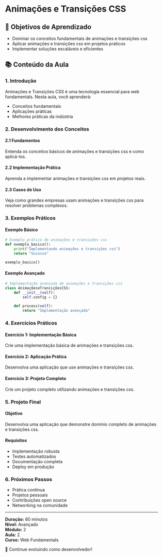 # Animações e Transições CSS

## 🎯 Objetivos de Aprendizado
- Dominar os conceitos fundamentais de animações e transições css
- Aplicar animações e transições css em projetos práticos
- Implementar soluções escaláveis e eficientes

## 📚 Conteúdo da Aula

### 1. Introdução
Animações e Transições CSS é uma tecnologia essencial para web fundamentals. Nesta aula, você aprenderá:

- Conceitos fundamentais
- Aplicações práticas
- Melhores práticas da indústria

### 2. Desenvolvimento dos Conceitos

#### 2.1 Fundamentos
Entenda os conceitos básicos de animações e transições css e como aplicá-los.

#### 2.2 Implementação Prática
Aprenda a implementar animações e transições css em projetos reais.

#### 2.3 Casos de Uso
Veja como grandes empresas usam animações e transições css para resolver problemas complexos.

### 3. Exemplos Práticos

#### Exemplo Básico
```python
# Exemplo prático de animações e transições css
def exemplo_basico():
    print("Implementando animações e transições css")
    return "Sucesso"

exemplo_basico()
```

#### Exemplo Avançado
```python
# Implementação avançada de animações e transições css
class AnimaçõeseTransiçõesCSS:
    def __init__(self):
        self.config = {}
    
    def process(self):
        return "Implementação avançada"
```

### 4. Exercícios Práticos

#### Exercício 1: Implementação Básica
Crie uma implementação básica de animações e transições css.

#### Exercício 2: Aplicação Prática
Desenvolva uma aplicação que use animações e transições css.

#### Exercício 3: Projeto Completo
Crie um projeto completo utilizando animações e transições css.

### 5. Projeto Final

#### Objetivo
Desenvolva uma aplicação que demonstre domínio completo de animações e transições css.

#### Requisitos
- Implementação robusta
- Testes automatizados
- Documentação completa
- Deploy em produção

### 6. Próximos Passos

- Prática contínua
- Projetos pessoais
- Contribuições open source
- Networking na comunidade

---

**Duração:** 60 minutos  
**Nível:** Avançado  
**Módulo:** 2  
**Aula:** 2  
**Curso:** Web Fundamentals

🎉 Continue evoluindo como desenvolvedor!
